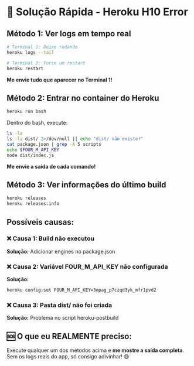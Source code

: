 # 🚨 Solução Rápida - Heroku H10 Error

## Método 1: Ver logs em tempo real

```bash
# Terminal 1: Deixe rodando
heroku logs --tail

# Terminal 2: Force um restart
heroku restart
```

**Me envie tudo que aparecer no Terminal 1!**

## Método 2: Entrar no container do Heroku

```bash
heroku run bash
```

Dentro do bash, execute:

```bash
ls -la
ls -la dist/ 2>/dev/null || echo "dist/ não existe!"
cat package.json | grep -A 5 scripts
echo $FOUR_M_API_KEY
node dist/index.js
```

**Me envie a saída de cada comando!**

## Método 3: Ver informações do último build

```bash
heroku releases
heroku releases:info
```

## Possíveis causas:

### ❌ Causa 1: Build não executou
**Solução:** Adicionar engines no package.json

### ❌ Causa 2: Variável FOUR_M_API_KEY não configurada
**Solução:**
```bash
heroku config:set FOUR_M_API_KEY=3mpag_p7czqd3yk_mfr1pvd2
```

### ❌ Causa 3: Pasta dist/ não foi criada
**Solução:** Problema no script heroku-postbuild

## 🆘 O que eu REALMENTE preciso:

Execute qualquer um dos métodos acima e **me mostre a saída completa**. Sem os logs reais do app, só consigo adivinhar! 😅
